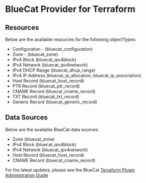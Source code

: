 # BlueCat Provider for Terraform

## Resources

Below are the available resources for the following objectTypes:

-   Configuration - (bluecat_configuration)
-   Zone - (bluecat_zone)
-   IPv4 Block (bluecat_ipv4block)
-   IPv4 Network (bluecat_ipv4network)
-   IPv4 DHCP Range (bluecat_dhcp_range)
-   IPv4 IP Address (bluecat_ip_allocation, bluecat_ip_association)
-   Host Record (bluecat_host_record)
-   PTR Record (bluecat_ptr_record)
-   CNAME Record (bluecat_cname_record)
-   TXT Record (bluecat_txt_record)
-   Generic Record (bluecat_generic_record)

## Data Sources

Below are the available BlueCat data sources:

-   Zone (bluecat_zone)
-   IPv4 Block (bluecat_ipv4block)
-   IPv4 Network (bluecat_ipv4network)
-   Host Record (bluecat_host_record)
-   CNAME Record (bluecat_cname_record)

For the latest updates, please see the BlueCat [Terraform Plugin Administration Guide](https://docs.bluecatnetworks.com/r/en-US/BlueCat-Terraform-Plugin-Administration-Guide/21.10.1)
